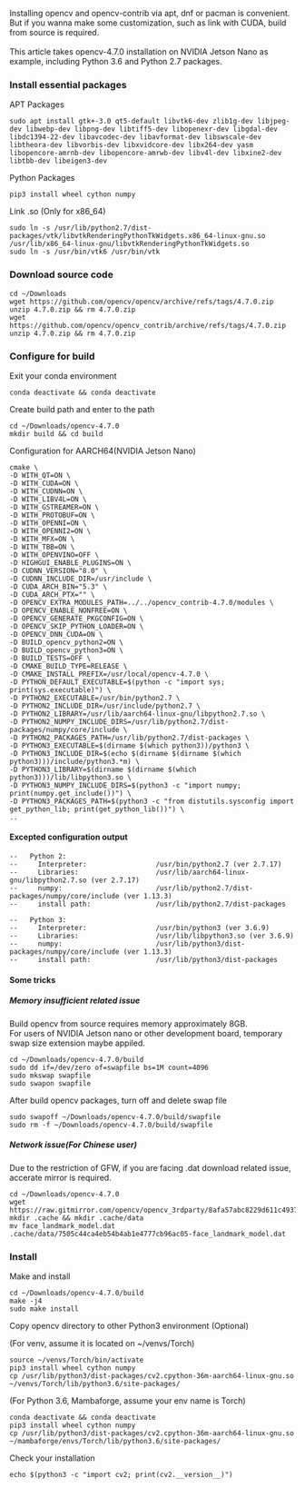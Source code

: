 Installing opencv and opencv-contrib via apt, dnf or pacman is convenient. But if you wanna make some customization, such as link with CUDA, build from source is required.<br><br>
This article takes opencv-4.7.0 installation on NVIDIA Jetson Nano as example, including Python 3.6 and Python 2.7 packages.

### Install essential packages
APT Packages
```
sudo apt install gtk+-3.0 qt5-default libvtk6-dev zlib1g-dev libjpeg-dev libwebp-dev libpng-dev libtiff5-dev libopenexr-dev libgdal-dev libdc1394-22-dev libavcodec-dev libavformat-dev libswscale-dev libtheora-dev libvorbis-dev libxvidcore-dev libx264-dev yasm libopencore-amrnb-dev libopencore-amrwb-dev libv4l-dev libxine2-dev libtbb-dev libeigen3-dev
```
Python Packages
```
pip3 install wheel cython numpy
```

Link .so (Only for x86_64)
```
sudo ln -s /usr/lib/python2.7/dist-packages/vtk/libvtkRenderingPythonTkWidgets.x86_64-linux-gnu.so /usr/lib/x86_64-linux-gnu/libvtkRenderingPythonTkWidgets.so
sudo ln -s /usr/bin/vtk6 /usr/bin/vtk 
```

### Download source code
```
cd ~/Downloads
wget https://github.com/opencv/opencv/archive/refs/tags/4.7.0.zip
unzip 4.7.0.zip && rm 4.7.0.zip
wget https://github.com/opencv/opencv_contrib/archive/refs/tags/4.7.0.zip
unzip 4.7.0.zip && rm 4.7.0.zip
```

### Configure for build
Exit your conda environment
```
conda deactivate && conda deactivate
```

Create build path and enter to the path
```
cd ~/Downloads/opencv-4.7.0
mkdir build && cd build
```

Configuration for AARCH64(NVIDIA Jetson Nano)
```
cmake \
-D WITH_QT=ON \
-D WITH_CUDA=ON \
-D WITH_CUDNN=ON \
-D WITH_LIBV4L=ON \
-D WITH_GSTREAMER=ON \
-D WITH_PROTOBUF=ON \
-D WITH_OPENNI=ON \
-D WITH_OPENNI2=ON \
-D WITH_MFX=ON \
-D WITH_TBB=ON \
-D WITH_OPENVINO=OFF \
-D HIGHGUI_ENABLE_PLUGINS=ON \
-D CUDNN_VERSION="8.0" \
-D CUDNN_INCLUDE_DIR=/usr/include \
-D CUDA_ARCH_BIN="5.3" \
-D CUDA_ARCH_PTX="" \
-D OPENCV_EXTRA_MODULES_PATH=../../opencv_contrib-4.7.0/modules \
-D OPENCV_ENABLE_NONFREE=ON \
-D OPENCV_GENERATE_PKGCONFIG=ON \
-D OPENCV_SKIP_PYTHON_LOADER=ON \
-D OPENCV_DNN_CUDA=ON \
-D BUILD_opencv_python2=ON \
-D BUILD_opencv_python3=ON \
-D BUILD_TESTS=OFF \
-D CMAKE_BUILD_TYPE=RELEASE \
-D CMAKE_INSTALL_PREFIX=/usr/local/opencv-4.7.0 \
-D PYTHON_DEFAULT_EXECUTABLE=$(python -c "import sys; print(sys.executable)") \
-D PYTHON2_EXECUTABLE=/usr/bin/python2.7 \
-D PYTHON2_INCLUDE_DIR=/usr/include/python2.7 \
-D PYTHON2_LIBRARY=/usr/lib/aarch64-linux-gnu/libpython2.7.so \
-D PYTHON2_NUMPY_INCLUDE_DIRS=/usr/lib/python2.7/dist-packages/numpy/core/include \
-D PYTHON2_PACKAGES_PATH=/usr/lib/python2.7/dist-packages \
-D PYTHON3_EXECUTABLE=$(dirname $(which python3))/python3 \
-D PYTHON3_INCLUDE_DIR=$(echo $(dirname $(dirname $(which python3)))/include/python3.*m) \
-D PYTHON3_LIBRARY=$(dirname $(dirname $(which python3)))/lib/libpython3.so \
-D PYTHON3_NUMPY_INCLUDE_DIRS=$(python3 -c "import numpy; print(numpy.get_include())") \
-D PYTHON3_PACKAGES_PATH=$(python3 -c "from distutils.sysconfig import get_python_lib; print(get_python_lib())") \
..

```

#### Excepted configuration output

```
--   Python 2:
--     Interpreter:                 /usr/bin/python2.7 (ver 2.7.17)
--     Libraries:                   /usr/lib/aarch64-linux-gnu/libpython2.7.so (ver 2.7.17)
--     numpy:                       /usr/lib/python2.7/dist-packages/numpy/core/include (ver 1.13.3)
--     install path:                /usr/lib/python2.7/dist-packages
```
```
--   Python 3:
--     Interpreter:                 /usr/bin/python3 (ver 3.6.9)
--     Libraries:                   /usr/lib/libpython3.so (ver 3.6.9)
--     numpy:                       /usr/lib/python3/dist-packages/numpy/core/include (ver 1.13.3)
--     install path:                /usr/lib/python3/dist-packages
```

#### Some tricks

##### Memory insufficient related issue
Build opencv from source requires memory approximately 8GB.<br>
For users of NVIDIA Jetson nano or other development board, temporary swap size extension maybe appiled.
```
cd ~/Downloads/opencv-4.7.0/build
sudo dd if=/dev/zero of=swapfile bs=1M count=4096
sudo mkswap swapfile
sudo swapon swapfile
```
After build opencv packages, turn off and delete swap file
```
sudo swapoff ~/Downloads/opencv-4.7.0/build/swapfile
sudo rm -f ~/Downloads/opencv-4.7.0/build/swapfile
```

##### Network issue(For Chinese user)
Due to the restriction of GFW, if you are facing .dat download related issue, accerate mirror is required.
```
cd ~/Downloads/opencv-4.7.0
wget https://raw.gitmirror.com/opencv/opencv_3rdparty/8afa57abc8229d611c4937165d20e2a2d9fc5a12/face_landmark_model.dat
mkdir .cache && mkdir .cache/data
mv face_landmark_model.dat .cache/data/7505c44ca4eb54b4ab1e4777cb96ac05-face_landmark_model.dat
```

### Install

Make and install
```
cd ~/Downloads/opencv-4.7.0/build
make -j4
sudo make install
```
Copy opencv directory to other Python3 environment (Optional)

(For venv, assume it is located on ~/venvs/Torch)
```
source ~/venvs/Torch/bin/activate
pip3 install wheel cython numpy
cp /usr/lib/python3/dist-packages/cv2.cpython-36m-aarch64-linux-gnu.so ~/venvs/Torch/lib/python3.6/site-packages/
```
(For Python 3.6, Mambaforge, assume your env name is Torch)
```
conda deactivate && conda deactivate
pip3 install wheel cython numpy
cp /usr/lib/python3/dist-packages/cv2.cpython-36m-aarch64-linux-gnu.so ~/mambaforge/envs/Torch/lib/python3.6/site-packages/
```
Check your installation
```
echo $(python3 -c "import cv2; print(cv2.__version__)")
```
